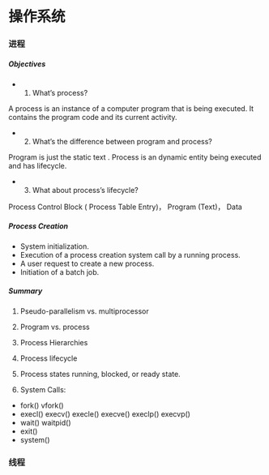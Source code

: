 # 操作系统

### 进程

##### Objectives
* 1. What’s process?

A process is an instance of a computer program that is being executed. It contains the program code and its current activity.
* 2. What’s the difference between program and process?

Program is just the static text .Process is an dynamic entity being executed and has lifecycle.
* 3. What about process’s lifecycle?

Process Control Block ( Process Table Entry)， Program (Text)， Data


##### Process Creation
* System initialization.* Execution of a process creation system call by arunning process.* A user request to create a new process.* Initiation of a batch job.


##### Summary

1. Pseudo-parallelism vs. multiprocessor
2. Program vs. process
3. Process Hierarchies
4. Process lifecycle
5. Process states
running, blocked, or ready state.
6. System Calls:
* fork() vfork()* execl() execv() execle() execve() execlp() execvp()* wait() waitpid()* exit()* system()


### 线程

##### 


